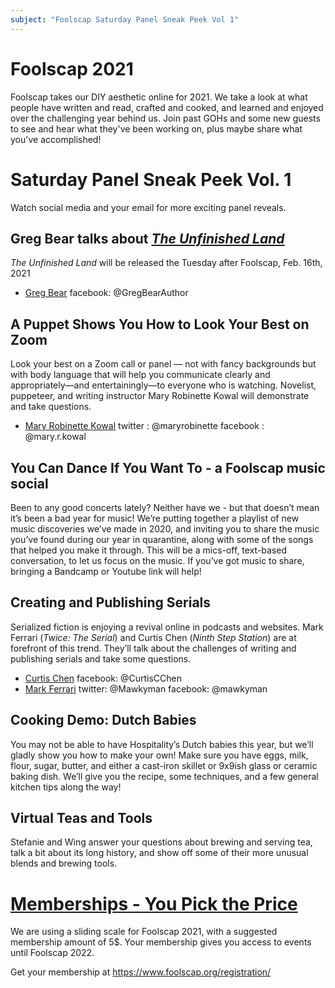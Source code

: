 ```yaml
---
subject: "Foolscap Saturday Panel Sneak Peek Vol 1"
---
```

# Foolscap 2021
Foolscap takes our DIY aesthetic online for 2021. We take a look at what people have written and read, crafted and cooked, and learned and enjoyed over the challenging year behind us. Join past GOHs and some new guests to see and hear what they've been working on, plus maybe share what you've accomplished! 

# Saturday Panel Sneak Peek Vol. 1
Watch social media and your email for more exciting panel reveals.

## Greg Bear talks about [*The Unfinished Land*](https://www.gregbear.com/books/unfinishedland.php)
*The Unfinished Land* will be released the Tuesday after Foolscap,
Feb. 16th, 2021

- [Greg Bear](https://www.gregbear.com/index.php) 
facebook: @GregBearAuthor

## A Puppet Shows You How to Look Your Best on Zoom 
Look your best on a Zoom call or panel — not with fancy backgrounds but with body language that will help you communicate clearly and appropriately—and entertainingly—to everyone who is watching. Novelist, puppeteer, and writing instructor Mary Robinette Kowal will demonstrate and take questions.

- [Mary Robinette Kowal](https://maryrobinettekowal.com/)
twitter : @maryrobinette
facebook : @mary.r.kowal


## You Can Dance If You Want To - a Foolscap music social

Been to any good concerts lately? Neither have we - but that doesn’t mean it’s been a bad year for music! We’re putting together a playlist of new music discoveries we’ve made in 2020, and inviting you to share the music you’ve found during our year in quarantine, along with some of the songs that helped you make it through. This will be a mics-off, text-based conversation, to let us focus on the music. If you’ve got music to share, bringing a Bandcamp or Youtube link will help!


## Creating and Publishing Serials
Serialized fiction is enjoying a revival online in podcasts and websites. Mark Ferrari (*Twice: The Serial*) and Curtis Chen (*Ninth Step Station*) are at forefront of this trend. They’ll talk about the challenges of writing and publishing serials and take some questions.

- [Curtis Chen](https://curtiscchen.com/)
facebook: @CurtisCChen
- [Mark Ferrari](http://www.markferrari.com/)
twitter: @Mawkyman
facebook: @mawkyman




## Cooking Demo: Dutch Babies
You may not be able to have Hospitality’s Dutch babies this year, but we’ll gladly show you how to make your own! Make sure you have eggs, milk, flour, sugar, butter, and either a cast-iron skillet or 9x9ish glass or ceramic baking dish. We’ll give you the recipe, some techniques, and a few general kitchen tips along the way!

## Virtual Teas and Tools
Stefanie and Wing answer your questions about brewing and serving tea, talk a bit about its long history, and show off some of their more unusual blends and brewing tools.
 
 
# [Memberships - You Pick the Price](https://www.foolscap.org/registration/)
We are using a sliding scale for Foolscap 2021, with a suggested membership amount of 5$. Your membership gives you access to events until Foolscap 2022.

Get your membership at <https://www.foolscap.org/registration/>
